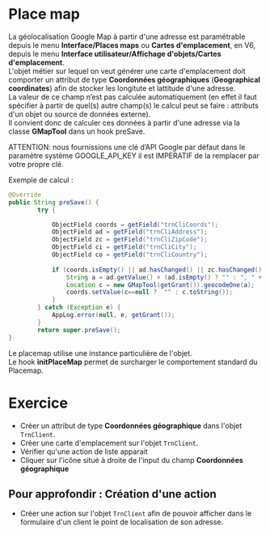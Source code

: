 Place map
====================
 
La géolocalisation Google Map à partir d'une adresse est paramétrable depuis le menu **Interface/Places maps** ou **Cartes d'emplacement**, en  V6, depuis le menu **Interface utilisateur/Affichage d'objets/Cartes d'emplacement**.  
L'objet métier sur lequel on veut générer une carte d'emplacement doit comporter un attribut de type **Coordonnées géographiques** (**Geographical coordinates**) afin de stocker les longitute et lattitude d'une adresse.  
La valeur de ce champ n’est pas calculée automatiquement (en effet il faut spécifier à partir de quel(s) autre champ(s) le calcul peut se faire : attributs d'un objet ou source de données externe).  
Il convient donc de calculer ces données à partir d'une adresse via la classe **GMapTool** dans un hook preSave.   

<div class="error">ATTENTION: nous fournissions une clé d’API Google par défaut dans le paramètre système GOOGLE_API_KEY il est IMPERATIF de la remplacer par votre propre clé.</div>

Exemple de calcul :  

```java
@Override
public String preSave() {
		try {

			ObjectField coords = getField("trnCliCoords");
			ObjectField ad = getField("trnCliAddress");
			ObjectField zc = getField("trnCliZipCode");
			ObjectField ci = getField("trnCliCity");
			ObjectField co = getField("trnCliCountry");
			
			if (coords.isEmpty() || ad.hasChanged() || zc.hasChanged() || ci.hasChanged() || co.hasChanged()) {
				String a = ad.getValue() + (ad.isEmpty() ? "" : ", " + zc.getValue() + ", " + ci.getValue() + ", " + co.getValue();
				Location c = new GMapTool(getGrant()).geocodeOne(a);				
				coords.setValue(c==null ?  "" : c.toString());
			}
		} catch (Exception e) {
			AppLog.error(null, e, getGrant());
		}
		return super.preSave();
}  
```

Le placemap utilise une instance particulière de l'objet.  
Le hook **initPlaceMap** permet de surcharger le comportement standard du Placemap.  


Exercice
====================

- Créer un attribut de type **Coordonnées géographique** dans l'objet `TrnClient`.  
- Créer une carte d'emplacement sur l'objet `TrnClient`.  
- Vérifier qu'une action de liste apparait  
- Cliquer sur l'icône situé à droite de l'input du champ **Coordonnées géographique**    


Pour approfondir : Création d'une action  
---------------------------
- Créer une action sur l'objet `TrnClient` afin de pouvoir afficher dans le formulaire d'un client le point de localisation de son adresse.  

